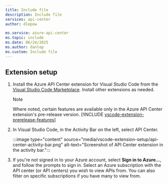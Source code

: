 ```yaml
---
title: Include file
description: Include file
services: api-center
author: dlepow

ms.service: azure-api-center
ms.topic: include
ms.date: 06/24/2025
ms.author: danlep
ms.custom: Include file
---
```


## Extension setup

1. Install the Azure API Center extension for Visual Studio Code from the [Visual Studio Code Marketplace](https://marketplace.visualstudio.com/items?itemName=apidev.azure-api-center). Install other extensions as needed.

    > [!NOTE]
    > Where noted, certain features are available only in the Azure API Center extension's pre-release version. [!INCLUDE [vscode-extension-prerelease-features](vscode-extension-prerelease-features.md)]
1. In Visual Studio Code, in the Activity Bar on the left, select API Center.

    :::image type="content" source="media/vscode-extension-setup/api-center-activity-bar.png" alt-text="Screenshot of API Center extension in the activity bar.":::
1. If you're not signed in to your Azure account, select **Sign in to Azure...**, and follow the prompts to sign in. 
    Select an Azure subscription with the API center (or API centers) you wish to view APIs from. You can also filter on specific subscriptions if you have many to view from.